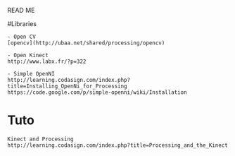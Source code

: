 READ ME

#Libraries

	- Open CV
	[opencv](http://ubaa.net/shared/processing/opencv)

	- Open Kinect
	http://www.labx.fr/?p=322

	- Simple OpenNI
	http://learning.codasign.com/index.php?title=Installing_OpenNi_for_Processing
	https://code.google.com/p/simple-openni/wiki/Installation


# Tuto

	Kinect and Processing
	http://learning.codasign.com/index.php?title=Processing_and_the_Kinect